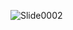 ![Slide0002](https://user-images.githubusercontent.com/6020549/132265380-c9b7398a-cdae-4e9e-9d46-ab467da7731d.jpg)
